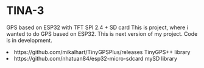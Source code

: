 # TINA-3
GPS based on ESP32 with TFT SPI 2.4 + SD card
This is project, where i wanted to do GPS based on ESP32. This is next version of my project.
Code is in development.


<li>https://github.com/mikalhart/TinyGPSPlus/releases TinyGPS++ library 
<li>https://github.com/nhatuan84/esp32-micro-sdcard mySD library
